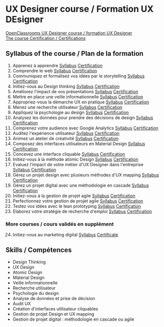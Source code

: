# UX Designer course / Formation UX DEsigner
[OpenClassrooms UX Designer course / formation UX Designer](https://openclassrooms.com/fr/paths/97-ux-designer)  
[The course Certification / Certifications](https://github.com/s-manguy/diploma/blob/main/UX-DESIGN/sandrine-manguy-certification-UXDesigner.png)

## Syllabus of the course / Plan de la formation
1. Apprenez à apprendre [Syllabus](https://openclassrooms.com/fr/courses/4312781-apprenez-a-apprendre) [Certification]()  
1. Comprendre le web [Syllabus](https://openclassrooms.com/fr/courses/1946386-comprendre-le-web) [Certification]()  
1. Communiquez et formalisez vos idées par le storytelling [Syllabus](https://openclassrooms.com/fr/courses/5238041-communiquez-et-formalisez-vos-idees-par-le-storytelling) [Certification]()  
1. Initiez-vous au Design thinking [Syllabus](https://openclassrooms.com/fr/courses/3013836-initiez-vous-au-design-thinking) [Certification]()  
1. Améliorez l'impact de vos présentations [Syllabus](https://openclassrooms.com/fr/courses/3013891-ameliorez-limpact-de-vos-presentations) [Certification]()  
1. Mettre en place une veille informationnelle [Syllabus](https://openclassrooms.com/fr/courses/4805776-mettez-en-place-un-systeme-de-veille-informationnelle) [Certification]() 
1. Appropriez-vous la démarche UX en pratique [Syllabus](https://openclassrooms.com/fr/courses/3938146-appropriez-vous-la-demarche-ux-en-pratique) [Certification]()  
1. Menez une recherche utilisateur [Syllabus](https://openclassrooms.com/fr/courses/5192236-menez-une-recherche-utilisateur) [Certification]()  
1. Appliquez la psychologie au design [Syllabus](https://openclassrooms.com/fr/courses/5248811-appliquez-la-psychologie-au-design) [Certification]()  
1. Analysez les données pour prendre des décisions de design [Syllabus](https://openclassrooms.com/fr/courses/5248881-analysez-des-donnees-pour-prendre-des-decisions-de-design) [Certification]()  
1. Comprenez votre audience avec Google Analytics [Syllabus](https://openclassrooms.com/fr/courses/3013736-comprenez-votre-audience-avec-google-analytics) [Certification]()  
1. Auditez l'expérience utilisateur [Syllabus](https://openclassrooms.com/fr/courses/5248981-auditez-lexperience-utilisateur) [Certification]()  
1. Animez un atelier de créativité [Syllabus](https://openclassrooms.com/fr/courses/4421146-animez-un-atelier-de-creativite) [Certification]()  
1. Composez des interfaces utilisateurs en Material Design [Syllabus](https://openclassrooms.com/fr/courses/3936801-composez-des-interfaces-utilisateurs-en-material-design) [Certification]()  
1. Concevez une interface cliquable [Syllabus](https://openclassrooms.com/fr/courses/5249006-concevez-une-interface-cliquable) [Certification]()  
1. Initiez-vous à la méthode atomic Design [Syllabus](https://openclassrooms.com/fr/courses/5249021-initiez-vous-a-la-methode-atomic-design) [Certification]()  
1. Evaluez l'impact de votre métier d'UX Designer dans l'entreprise [Syllabus](https://openclassrooms.com/fr/courses/5249071-evaluez-l-impact-de-votre-metier-d-ux-designer-dans-l-entreprise) [Certification]()  
1. Gérez un projet design avec plusieurs méthodes d'UX mapping [Syllabus](https://openclassrooms.com/fr/courses/5249081-gerez-un-projet-design-avec-plusieurs-methodes-de-ux-mapping) [Certification]()  
1. Gérez un projet digital avec une méthodologie en cascade [Syllabus](https://openclassrooms.com/fr/courses/4296701-gerez-un-projet-digital-avec-une-methodologie-en-cascade) [Certification]()  
1. Initiez-vous à la gestion de projet agile [Syllabus](https://openclassrooms.com/fr/courses/4507926-initiez-vous-a-la-gestion-de-projet-agile) [Certification]()  
1. Perfectionnez votre gestion de projet agile [Syllabus](https://openclassrooms.com/fr/courses/4511316-perfectionnez-votre-gestion-de-projet-agile) [Certification]()  
1. Testez vos idées avec le lean prototyping [Syllabus](https://openclassrooms.com/fr/courses/4781491-testez-vos-idees-avec-le-lean-prototyping) [Certification]()  
1. Elaborez votre stratégie de recherche d'emploi [Syllabus](https://openclassrooms.com/fr/courses/5218221-elaborez-votre-strategie-de-recherche-demploi) [Certification]()  

### More courses / cours validés en supplément
24. Initiez-vous au marketing digital [Syllabus]() [Certificate]()
 
## Skills / Compétences
* Design Thinking
* UX Design
* Atomic Design
* Material Design
* Veille informationnelle
* Recherche utilisateur
* Psychologie du design
* Analyse de données et prise de décision
* Audit UX
* Création d'interfaces utilisateur cliquables
* Gestion de projet Design et UX mapping
* Gestion de projet digital : méthodologie en cascade ou agile
